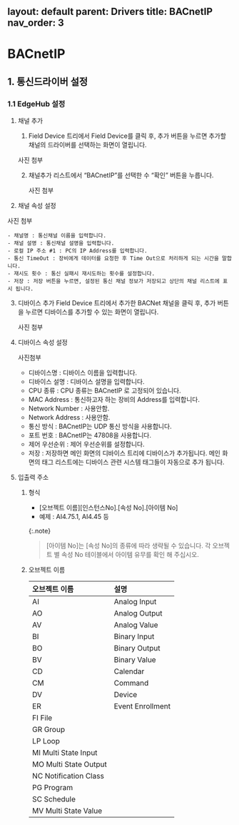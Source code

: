 layout: default
parent: Drivers
title: BACnetIP
nav_order: 3
---
# BACnetIP 
## 1. 통신드라이버 설정
### 1.1 EdgeHub 설정

1. 채널 추가
    1. Field Device 트리에서 Field Device를 클릭 후, 추가 버튼을 누르면 추가할 채널의 드라이버를 선택하는 화면이 열립니다. 

     사진 첨부
    
    2. 채널추가 리스트에서 “BACnetIP”를 선택한 수 “확인” 버튼을 누릅니다. 

       사진 첨부

2. 채널 속성 설정
 
  사진 첨부

    - 채널명 : 통신채널 이름을 입력합니다.
    - 채널 설명 : 통신채널 설명을 입력합니다.
    - 로컬 IP 주소 #1 : PC의 IP Address를 입력합니다.
    - 통신 TimeOut : 장비에게 데이터를 요청한 후 Time Out으로 처리하게 되는 시간을 말합니다.
    - 재시도 횟수 : 통신 실패시 재시도하는 횟수를 설정합니다.
    - 저장 : 저장 버튼을 누르면, 설정된 통신 채널 정보가 저장되고 상단의 채널 리스트에 표시 됩니다.

3. 디바이스 추가
    Field Device 트리에서 추가한 BACNet 채널을 클릭 후, 추가 버튼을 누르면 디바이스를 추가할 수 있는 화면이 열립니다. 

     사진 첨부

4. 디바이스 속성 설정
   
   사진첨부

    - 디바이스명 : 디바이스 이름을 입력합니다. 
    - 디바이스 설명 : 디바이스 설명을 입력합니다.
    - CPU 종류 : CPU 종류는 BACnetIP 로 고정되어 있습니다.
    - MAC Address : 통신하고자 하는 장비의 Address를 입력합니다.
    - Network Number : 사용안함.
    - Network Address : 사용안함.
    - 통신 방식 : BACnetIP는 UDP 통신 방식을 사용합니다.
    - 포트 번호 : BACnetIP는 47808을 사용합니다.
    - 제어 우선순위 : 제어 우선순위를 설정합니다.
    - 저장 : 저장하면 메인 화면의 디바이스 트리에 디바이스가 추가됩니다. 메인 화면의 태그 리스트에는 디바이스 관련 시스템 태그들이 자동으로 추가 됩니다.

5. 입출력 주소
    1. 형식
        - [오브젝트 이름][인스턴스No].[속성 No].[아이템 No]
        - 예제 : AI4.75.1, AI4.45 등 

        {:.note}
        > [아이템 No]는 [속성 No]의 종류에 따라 생략될 수 있습니다. 각 오브젝트 별 속성 No 테이블에서 아이템 유무를 확인 해 주십시오.

    2. 오브젝트 이름

        |오브젝트 이름	|설명    |
        |:-------------|:-------|
        |AI|	Analog Input|
        |AO	|Analog Output|
        |AV	|Analog Value|
        |BI	|Binary Input|
        |BO	|Binary Output|
        |BV	|Binary Value|
        |CD	|Calendar|
        |CM	|Command|
        |DV	|Device|
        |ER	|Event Enrollment
        |FI	File
        |GR	Group
        |LP	Loop
        |MI	Multi State Input
        |MO	Multi State Output
        |NC	Notification Class
        |PG	Program
        |SC	Schedule
        |MV	Multi State Value





